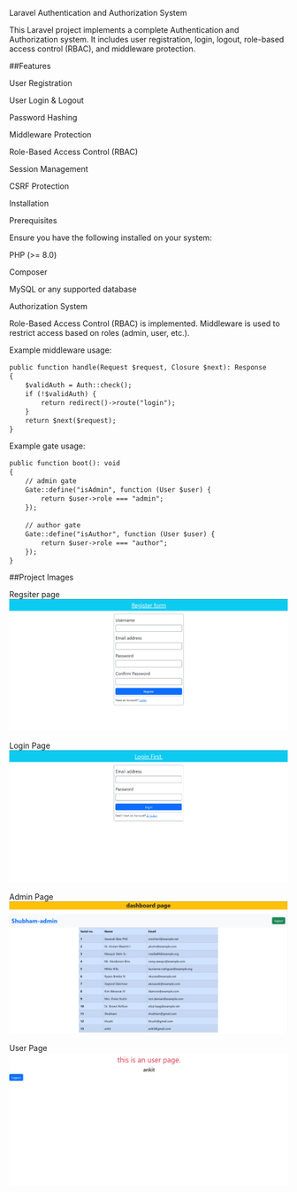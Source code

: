 Laravel Authentication and Authorization System

This Laravel project implements a complete Authentication and Authorization system. It includes user registration, login, logout, role-based access control (RBAC), and middleware protection.

##Features

User Registration

User Login & Logout

Password Hashing

Middleware Protection

Role-Based Access Control (RBAC)

Session Management

CSRF Protection

Installation

Prerequisites

Ensure you have the following installed on your system:

PHP (>= 8.0)

Composer

MySQL or any supported database


Authorization System

Role-Based Access Control (RBAC) is implemented.
Middleware is used to restrict access based on roles (admin, user, etc.).

Example middleware usage:

    public function handle(Request $request, Closure $next): Response
    {
        $validAuth = Auth::check();
        if (!$validAuth) {
            return redirect()->route("login");
        }
        return $next($request);
    }

Example gate usage:

    public function boot(): void
    {
        // admin gate
        Gate::define("isAdmin", function (User $user) {
            return $user->role === "admin";
        });

        // author gate
        Gate::define("isAuthor", function (User $user) {
            return $user->role === "author";
        });
    }

##Project Images

Regsiter page
![alt text](images/register.png)

Login Page
![alt text](images/login.png)

Admin Page
![alt text](images/adminPage.png)

User Page
![alt text](images/userPage.png)